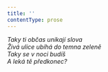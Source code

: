 ```yaml
---
title: ''
contentType: prose
---
```


<section>

_Taky ti občas unikají slova  
Živá ulice ubíhá do temna zeleně  
Taky se v noci budíš  
A leká tě předkonec?_

</section>
